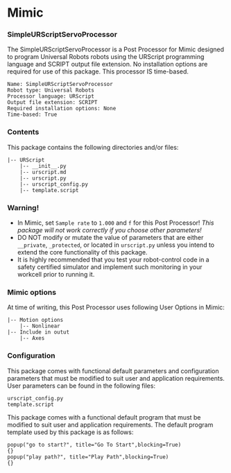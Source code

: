 # Mimic

### SimpleURScriptServoProcessor

The SimpleURScriptServoProcessor is a Post Processor for Mimic designed to program Universal Robots
robots using the URScript programming language and SCRIPT output file extension. No
installation options are required for use of this package. This processor IS
time-based.

```
Name: SimpleURScriptServoProcessor
Robot type: Universal Robots
Processor language: URScript
Output file extension: SCRIPT
Required installation options: None
Time-based: True
```


### Contents

This package contains the following directories and/or files:

```
|-- URScript
    |-- __init__.py
    |-- urscript.md
    |-- urscript.py
    |-- urscript_config.py
    |-- template.script
```


### Warning!

- In Mimic, set `Sample rate` to  `1.000` and `f` for this Post Processor!
  *This package will not work correctly if you choose other parameters!*
- DO NOT modify or mutate the value of parameters that are either `__private`,
  `_protected`, or located in `urscript.py` unless you intend to extend the core
  functionality of this package.
- It is highly recommended that you test your robot-control code in a safety
  certified simulator and implement such monitoring in your workcell prior to
  running it.


### Mimic options

At time of writing, this Post Processor uses following User Options in Mimic:

```
|-- Motion options
    |-- Nonlinear
|-- Include in outut
    |-- Axes
```

### Configuration

This package comes with functional default parameters and configuration
parameters that must be modified to suit user and application requirements.
User parameters can be found in the following files:

```
urscript_config.py
template.script
```

This package comes with a functional default program that must be modified to
suit user and application requirements.
The default program template used by this package is as follows:

```
popup("go to start?", title="Go To Start",blocking=True)
{}
popup("play path?", title="Play Path",blocking=True)
{}
```


#
